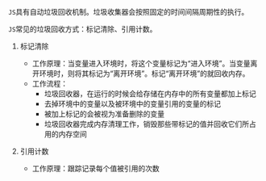 `JS`具有自动垃圾回收机制。垃圾收集器会按照固定的时间间隔周期性的执行。

`JS`常见的垃圾回收方式：标记清除、引用计数。

1. 标记清除
    - 工作原理：当变量进入环境时，将这个变量标记为“进入环境”。当变量离开环境时，则将其标记为“离开环境”。标记“离开环境”的就回收内存。
    - 工作流程：
        - 垃圾回收器，在运行的时候会给存储在内存中的所有变量都加上标记
        - 去掉环境中的变量以及被环境中的变量引用的变量的标记
        - 被加上标记的会被视为准备删除的变量
        - 垃圾回收器完成内存清理工作，销毁那些带标记的值并回收它们所占用的内存空间

2. 引用计数
    - 工作原理：跟踪记录每个值被引用的次数
